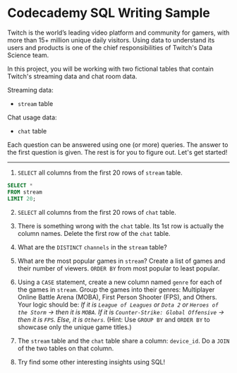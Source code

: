# Codecademy SQL Writing Sample

Twitch is the world’s leading video platform and community for gamers, with more than 15+ million unique daily visitors. Using data to understand its users and products is one of the chief responsibilities of Twitch's Data Science team.

In this project, you will be working with two fictional tables that contain Twitch's streaming data and chat room data.

Streaming data:

- `stream` table

Chat usage data:

- `chat` table

Each question can be answered using one (or more) queries. The answer to the first question is given. The rest is for you to figure out. Let's get started!

---

1. `SELECT` all columns from the first 20 rows of `stream` table.

```sql
SELECT *
FROM stream
LIMIT 20;
```

2. `SELECT` all columns from the first 20 rows of `chat` table.

3. There is something wrong with the `chat` table. Its 1st row is actually the column names. Delete the first row of the `chat` table.

4. What are the `DISTINCT` `channels` in the `stream` table?

5. What are the most popular games in `stream`? Create a list of games and their number of viewers. `ORDER BY` from most popular to least popular.

6. Using a `CASE` statement, create a new column named `genre` for each of the games in `stream`. Group the games into their genres: Multiplayer Online Battle Arena (MOBA), First Person Shooter (FPS), and Others. Your logic should be: *If it is `League of Leagues` or `Dota 2` or `Heroes of the Storm` → then it is `MOBA`. If it is `Counter-Strike: Global Offensive` → then it is `FPS`. Else, it is `Others`.* (Hint: Use `GROUP BY` and `ORDER BY` to showcase only the unique game titles.)

7. The `stream` table and the `chat` table share a column: `device_id`. Do a `JOIN` of the two tables on that column.

8. Try find some other interesting insights using SQL!
